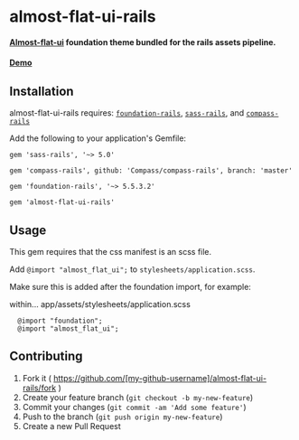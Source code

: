# almost-flat-ui-rails
#### [Almost-flat-ui](https://github.com/websymphony/almost-flat-ui) foundation theme bundled for the rails assets pipeline.

#### [Demo](http://websymphony.net/almost-flat-ui/)

## Installation
  almost-flat-ui-rails requires:
  [`foundation-rails`](https://github.com/zurb/foundation-rails),
  [`sass-rails`](https://github.com/rails/sass-rails), and
  [`compass-rails`](https://github.com/compass/compass-rails)
  
  Add the following to your application's Gemfile:
  
  `gem 'sass-rails', '~> 5.0'`
  
  `gem 'compass-rails', github: 'Compass/compass-rails', branch: 'master'`
  
  `gem 'foundation-rails', '~> 5.5.3.2'`
  
  `gem 'almost-flat-ui-rails'`

## Usage
This gem requires that the css manifest is an scss file.

Add `@import "almost_flat_ui";` to `stylesheets/application.scss`.

Make sure this is added after the foundation import, for example:

within... app/assets/stylesheets/application.scss
```
  @import "foundation";
  @import "almost_flat_ui";
```

## Contributing

1. Fork it ( https://github.com/[my-github-username]/almost-flat-ui-rails/fork )
2. Create your feature branch (`git checkout -b my-new-feature`)
3. Commit your changes (`git commit -am 'Add some feature'`)
4. Push to the branch (`git push origin my-new-feature`)
5. Create a new Pull Request